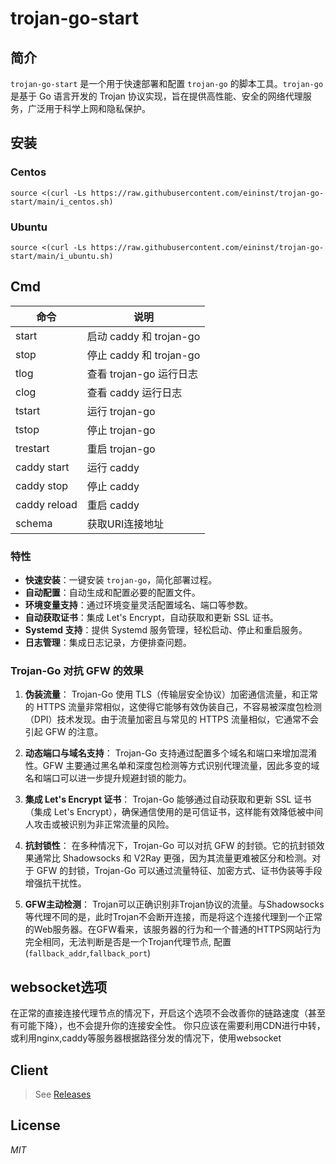 # trojan-go-start
## 简介
`trojan-go-start` 是一个用于快速部署和配置 `trojan-go` 的脚本工具。`trojan-go` 是基于 Go 语言开发的 Trojan 协议实现，旨在提供高性能、安全的网络代理服务，广泛用于科学上网和隐私保护。


## 安装

### Centos
```shell
source <(curl -Ls https://raw.githubusercontent.com/eininst/trojan-go-start/main/i_centos.sh)
```

### Ubuntu
```shell
source <(curl -Ls https://raw.githubusercontent.com/eininst/trojan-go-start/main/i_ubuntu.sh)
```

## Cmd
| 命令       | 说明                   |
|------------|----------------------|
| start      | 启动 caddy 和 trojan-go |
| stop       | 停止 caddy 和 trojan-go |
| tlog       | 查看 trojan-go 运行日志    |
| clog       | 查看 caddy 运行日志        |
| tstart     | 运行 trojan-go         |
| tstop      | 停止 trojan-go         |
| trestart   | 重启 trojan-go         |
| caddy start | 运行 caddy             |
| caddy stop | 停止 caddy             |
| caddy reload| 重启 caddy             |
| schema| 获取URI连接地址            |


### 特性
- **快速安装**：一键安装 `trojan-go`，简化部署过程。
- **自动配置**：自动生成和配置必要的配置文件。
- **环境变量支持**：通过环境变量灵活配置域名、端口等参数。
- **自动获取证书**：集成 Let's Encrypt，自动获取和更新 SSL 证书。
- **Systemd 支持**：提供 Systemd 服务管理，轻松启动、停止和重启服务。
- **日志管理**：集成日志记录，方便排查问题。


### Trojan-Go 对抗 GFW 的效果

1. **伪装流量**：
   Trojan-Go 使用 TLS（传输层安全协议）加密通信流量，和正常的 HTTPS 流量非常相似，这使得它能够有效伪装自己，不容易被深度包检测（DPI）技术发现。由于流量加密且与常见的 HTTPS 流量相似，它通常不会引起 GFW 的注意。

2. **动态端口与域名支持**：
   Trojan-Go 支持通过配置多个域名和端口来增加混淆性。GFW 主要通过黑名单和深度包检测等方式识别代理流量，因此多变的域名和端口可以进一步提升规避封锁的能力。

3. **集成 Let's Encrypt 证书**：
   Trojan-Go 能够通过自动获取和更新 SSL 证书（集成 Let's Encrypt），确保通信使用的是可信证书，这样能有效降低被中间人攻击或被识别为非正常流量的风险。

4. **抗封锁性**：
   在多种情况下，Trojan-Go 可以对抗 GFW 的封锁。它的抗封锁效果通常比 Shadowsocks 和 V2Ray 更强，因为其流量更难被区分和检测。对于 GFW 的封锁，Trojan-Go 可以通过流量特征、加密方式、证书伪装等手段增强抗干扰性。

4. **GFW主动检测**：
   Trojan可以正确识别非Trojan协议的流量。与Shadowsocks等代理不同的是，此时Trojan不会断开连接，而是将这个连接代理到一个正常的Web服务器。在GFW看来，该服务器的行为和一个普通的HTTPS网站行为完全相同，无法判断是否是一个Trojan代理节点, 配置(`fallback_addr`,`fallback_port`)


## websocket选项
在正常的直接连接代理节点的情况下，开启这个选项不会改善你的链路速度（甚至有可能下降），也不会提升你的连接安全性。
你只应该在需要利用CDN进行中转，或利用nginx,caddy等服务器根据路径分发的情况下，使用websocket



## Client
> See [Releases](https://github.com/eininst/trojan-go-start/releases)

[//]: # (Raksmart)
[//]: # (https://help.mints7.cc)

## License

*MIT*